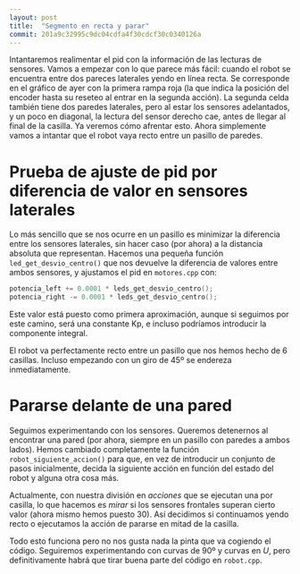 ```yaml
---
layout: post
title:  "Segmento en recta y parar"
commit: 201a9c32995c9dc04cdfa4f30cdcf30c0340126a
---
```


Intantaremos realimentar el pid con la información de las lecturas de sensores. Vamos
a empezar con lo que parece más fácil: cuando el robot se encuentra entre dos pareces laterales
yendo en línea recta. Se corresponde en el gráfico de ayer con la primera rampa roja (la
que indica la posición del encoder hasta su reseteo al entrar en la segunda acción). La
segunda celda también tiene dos paredes laterales, pero al estar los sensores adelantados,
y un poco en diagonal, la lectura del sensor derecho cae, antes de llegar al final de la
casilla. Ya veremos cómo afrentar esto. Ahora simplemente vamos a intantar que el robot
vaya recto entre un pasillo de paredes.


# Prueba de ajuste de pid por diferencia de valor en sensores laterales

Lo más sencillo que se nos ocurre en un pasillo es minimizar la diferencia entre los
sensores laterales, sin hacer caso (por ahora) a la distancia absoluta que representan.
Hacemos una pequeña función `led_get_desvio_centro()` que nos devuelve la diferencia
de valores entre ambos sensores, y ajustamos el pid en `motores.cpp` con:

```cpp
potencia_left += 0.0001 * leds_get_desvio_centro();
potencia_right -= 0.0001 * leds_get_desvio_centro();
```

Este valor está puesto como primera aproximación, aunque si seguimos por este camino, será
una constante Kp, e incluso podríamos introducir la componente integral.

El robot va perfectamente recto entre un pasillo que nos hemos hecho de 6 casillas. Incluso
empezando con un giro de 45º se endereza inmediatamente.


# Pararse delante de una pared

Seguimos experimentando con los sensores. Queremos detenernos al encontrar una pared (por ahora,
siempre en un pasillo con paredes a ambos lados).  Hemos cambiado completamente la función `robot_siguiente_accion()`
para que, en vez de introducir un conjunto de pasos inicialmente, decida la siguiente acción en función
del estado del robot y alguna otra cosa más.

Actualmente, con nuestra división en _acciones_ que se ejecutan una por casilla, lo que hacemos
es _mirar_ si los sensores frontales superan cierto valor (ahora mismo hemos puesto 30). Así decidimos
si continuamos yendo recto o ejecutamos la acción de pararse en mitad de la casilla.

Todo esto funciona pero no nos gusta nada la pinta que va cogiendo el código. Seguiremos experimentando
con curvas de 90º y curvas en _U_, pero definitivamente habrá que tirar buena parte del código en `robot.cpp`.

